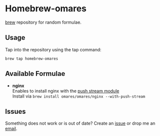 # Homebrew-omares  
[brew](https://github.com/mxcl/homebrew/) repository for random formulae.

## Usage  
Tap into the repository using the tap command:

    brew tap homebrew-omares

## Available Formulae  
* **nginx**  
  Enables to install nginx with the [push stream module](https://github.com/wandenberg/nginx-push-stream-module)  
  Install via ````brew install omares/omares/nginx --with-push-stream````

## Issues  
Something does not work or is out of date? Create an [issue](https://github.com/omares/homebrew-omares/issues) or drop me an [email](https://github.com/omares).
